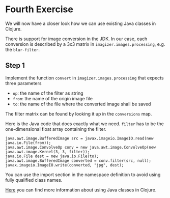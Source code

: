 # Fourth Exercise

We will now have a closer look how we can use existing Java classes in Clojure.

There is support for image conversion in the JDK. In our case, each conversion is described
by a 3x3 matrix in `imagizer.images.processing`, e.g. the `blur-filter`.

## Step 1

Implement the function `convert` in `imagizer.images.processing` that expects three parameters

  * `op`: the name of the filter as string
  * `from`: the name of the origin image file
  * `to`: the name of the file where the converted image shall be saved
  
The filter matrix can be found by looking it up in the `conversions` map.
  
Here is the Java code that does exactly what we need. `filter` has to be the one-dimensional
float array containing the filter.

    java.awt.image.BufferedImage src = javax.imageio.ImageIO.read(new java.io.File(from));
    java.awt.image.ConvolveOp conv = new java.awt.image.ConvolveOp(new java.awt.image.Kernel(3, 3, filter));
	java.io.File dest = new java.io.File(to);
	java.awt.image.BufferedImage converted = conv.filter(src, null);
	javax.imageio.ImageIO.write(converted, "jpg", dest);

You can use the import section in the namespace definition to avoid 
using fully qualified class names.

[Here](http://clojure.org/java_interop) you can find more information about using Java classes in Clojure.